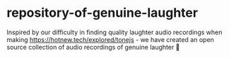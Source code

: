 # repository-of-genuine-laughter
Inspired by our difficulty in finding quality laughter audio recordings when making https://hotnew.tech/explored/tonejs - we have created an open source collection of audio recordings of genuine laughter 👏
